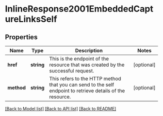 # InlineResponse2001EmbeddedCaptureLinksSelf

## Properties
Name | Type | Description | Notes
------------ | ------------- | ------------- | -------------
**href** | **string** | This is the endpoint of the resource that was created by the successful request. | [optional] 
**method** | **string** | This refers to the HTTP method that you can send to the self endpoint to retrieve details of the resource. | [optional] 

[[Back to Model list]](../README.md#documentation-for-models) [[Back to API list]](../README.md#documentation-for-api-endpoints) [[Back to README]](../README.md)


